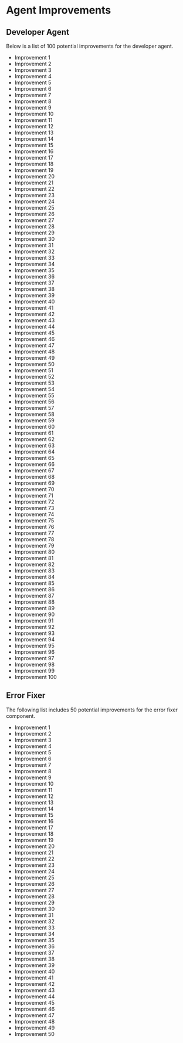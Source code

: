# Agent Improvements

## Developer Agent

Below is a list of 100 potential improvements for the developer agent.
- Improvement 1
- Improvement 2
- Improvement 3
- Improvement 4
- Improvement 5
- Improvement 6
- Improvement 7
- Improvement 8
- Improvement 9
- Improvement 10
- Improvement 11
- Improvement 12
- Improvement 13
- Improvement 14
- Improvement 15
- Improvement 16
- Improvement 17
- Improvement 18
- Improvement 19
- Improvement 20
- Improvement 21
- Improvement 22
- Improvement 23
- Improvement 24
- Improvement 25
- Improvement 26
- Improvement 27
- Improvement 28
- Improvement 29
- Improvement 30
- Improvement 31
- Improvement 32
- Improvement 33
- Improvement 34
- Improvement 35
- Improvement 36
- Improvement 37
- Improvement 38
- Improvement 39
- Improvement 40
- Improvement 41
- Improvement 42
- Improvement 43
- Improvement 44
- Improvement 45
- Improvement 46
- Improvement 47
- Improvement 48
- Improvement 49
- Improvement 50
- Improvement 51
- Improvement 52
- Improvement 53
- Improvement 54
- Improvement 55
- Improvement 56
- Improvement 57
- Improvement 58
- Improvement 59
- Improvement 60
- Improvement 61
- Improvement 62
- Improvement 63
- Improvement 64
- Improvement 65
- Improvement 66
- Improvement 67
- Improvement 68
- Improvement 69
- Improvement 70
- Improvement 71
- Improvement 72
- Improvement 73
- Improvement 74
- Improvement 75
- Improvement 76
- Improvement 77
- Improvement 78
- Improvement 79
- Improvement 80
- Improvement 81
- Improvement 82
- Improvement 83
- Improvement 84
- Improvement 85
- Improvement 86
- Improvement 87
- Improvement 88
- Improvement 89
- Improvement 90
- Improvement 91
- Improvement 92
- Improvement 93
- Improvement 94
- Improvement 95
- Improvement 96
- Improvement 97
- Improvement 98
- Improvement 99
- Improvement 100

## Error Fixer

The following list includes 50 potential improvements for the error fixer component.
- Improvement 1
- Improvement 2
- Improvement 3
- Improvement 4
- Improvement 5
- Improvement 6
- Improvement 7
- Improvement 8
- Improvement 9
- Improvement 10
- Improvement 11
- Improvement 12
- Improvement 13
- Improvement 14
- Improvement 15
- Improvement 16
- Improvement 17
- Improvement 18
- Improvement 19
- Improvement 20
- Improvement 21
- Improvement 22
- Improvement 23
- Improvement 24
- Improvement 25
- Improvement 26
- Improvement 27
- Improvement 28
- Improvement 29
- Improvement 30
- Improvement 31
- Improvement 32
- Improvement 33
- Improvement 34
- Improvement 35
- Improvement 36
- Improvement 37
- Improvement 38
- Improvement 39
- Improvement 40
- Improvement 41
- Improvement 42
- Improvement 43
- Improvement 44
- Improvement 45
- Improvement 46
- Improvement 47
- Improvement 48
- Improvement 49
- Improvement 50
